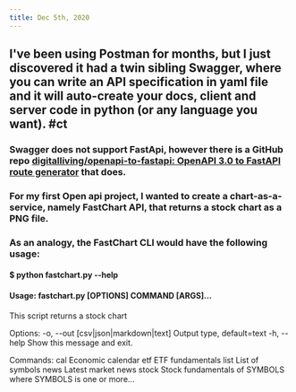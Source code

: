 ```yaml
---
title: Dec 5th, 2020
---
```


## I've been using Postman for months, but I just discovered it had a twin sibling Swagger, where you can write an API specification in yaml file and it will auto-create your docs, client and server code in python (or any language you want). #ct
### Swagger does not support FastApi, however there is a GitHub repo [digitalliving/openapi-to-fastapi: OpenAPI 3.0 to FastAPI route generator](https://github.com/digitalliving/openapi-to-fastapi) that does.
### For my first Open api project, I wanted to create a chart-as-a-service, namely FastChart API, that returns a stock chart as a PNG file.
### As an analogy, the FastChart CLI would have the following usage:
#### $ python fastchart.py --help
#### Usage: fastchart.py [OPTIONS] COMMAND [ARGS]...

  This script returns a stock chart 

Options:
  -o, --out [csv|json|markdown|text]
                                  Output type, default=text
  -h, --help                      Show this message and exit.

Commands:
  cal    Economic calendar
  etf    ETF fundamentals
  list   List of symbols
  news   Latest market news
  stock  Stock fundamentals of SYMBOLS where SYMBOLS is one or more...
###
